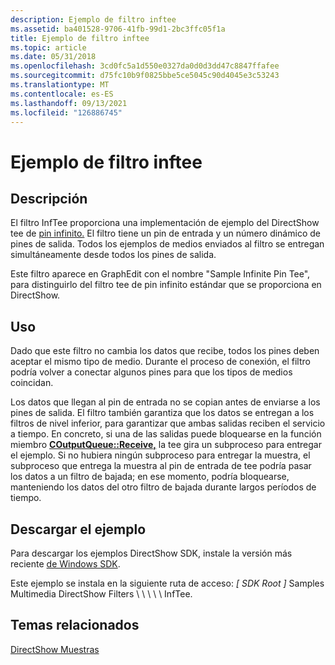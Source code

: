 ```yaml
---
description: Ejemplo de filtro inftee
ms.assetid: ba401528-9706-41fb-99d1-2bc3ffc05f1a
title: Ejemplo de filtro inftee
ms.topic: article
ms.date: 05/31/2018
ms.openlocfilehash: 3cd0fc5a1d550e0327da0d0d3dd47c8847ffafee
ms.sourcegitcommit: d75fc10b9f0825bbe5ce5045c90d4045e3c53243
ms.translationtype: MT
ms.contentlocale: es-ES
ms.lasthandoff: 09/13/2021
ms.locfileid: "126886745"
---
```

# <a name="inftee-filter-sample"></a>Ejemplo de filtro inftee

## <a name="description"></a>Descripción

El filtro InfTee proporciona una implementación de ejemplo del DirectShow tee de [pin infinito.](infinite-pin-tee-filter.md) El filtro tiene un pin de entrada y un número dinámico de pines de salida. Todos los ejemplos de medios enviados al filtro se entregan simultáneamente desde todos los pines de salida.

Este filtro aparece en GraphEdit con el nombre "Sample Infinite Pin Tee", para distinguirlo del filtro tee de pin infinito estándar que se proporciona en DirectShow.

## <a name="usage"></a>Uso

Dado que este filtro no cambia los datos que recibe, todos los pines deben aceptar el mismo tipo de medio. Durante el proceso de conexión, el filtro podría volver a conectar algunos pines para que los tipos de medios coincidan.

Los datos que llegan al pin de entrada no se copian antes de enviarse a los pines de salida. El filtro también garantiza que los datos se entregan a los filtros de nivel inferior, para garantizar que ambas salidas reciben el servicio a tiempo. En concreto, si una de las salidas puede bloquearse en la función miembro [**COutputQueue::Receive,**](coutputqueue-receive.md) la tee gira un subproceso para entregar el ejemplo. Si no hubiera ningún subproceso para entregar la muestra, el subproceso que entrega la muestra al pin de entrada de tee podría pasar los datos a un filtro de bajada; en ese momento, podría bloquearse, manteniendo los datos del otro filtro de bajada durante largos períodos de tiempo.

## <a name="downloading-the-sample"></a>Descargar el ejemplo

Para descargar los ejemplos DirectShow SDK, instale la versión más reciente [de Windows SDK](https://msdn.microsoft.com/windowsvista/bb980924.aspx).

Este ejemplo se instala en la siguiente ruta de acceso: *\[ SDK Root \]* Samples Multimedia DirectShow Filters \\ \\ \\ \\ \\ InfTee.

## <a name="related-topics"></a>Temas relacionados

<dl> <dt>

[DirectShow Muestras](directshow-samples.md)
</dt> </dl>

 

 



